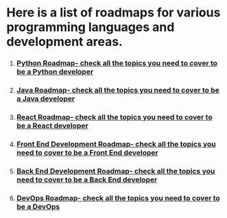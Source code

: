 <h1> Here is a list of roadmaps for various programming languages and development areas.</h1>

<ol>
<li><h3> <a href="https://techgeekbuzz.com/roadmap/python/">Python Roadmap- check all the topics you need to cover to be a Python developer </a> </h3></li>
<li><h3> <a href="https://techgeekbuzz.com/roadmap/java/">Java Roadmap- check all the topics you need to cover to be a Java developer </a> </h3></li>
<li><h3> <a href="https://techgeekbuzz.com/roadmap/react/">React Roadmap- check all the topics you need to cover to be a React developer </a> </h3></li>
<li><h3> <a href="https://techgeekbuzz.com/roadmap/front-end-development/">Front End Development Roadmap- check all the topics you need to cover to be a Front End developer </a> </h3></li>
<li><h3> <a href="https://techgeekbuzz.com/roadmap/backend-development/">Back End Development Roadmap- check all the topics you need to cover to be a Back End developer </a> </h3></li>
<li><h3> <a href="https://techgeekbuzz.com/roadmap/devops/">DevOps Roadmap- check all the topics you need to cover to be a DevOps </a> </h3></li>

</ol>
